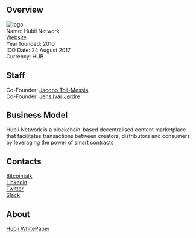 ## Overview
![logo](../projects/logo/hubii.png)  
Name: Hubii Network   
[Website](https://www.hubii.network/)  
Year founded: 2010   
ICO Date: 24 August 2017  
Currency: HUB  
## Staff
Co-Founder: [Jacobo Toll-Messia](../people/jacobo_toll.md)  
Co-Founder: [Jens Ivar Jørdre](../people/jens_jordre.md)  
## Business Model
Hubii Network is a blockchain-based decentralised content marketplace that facilitates transactions between creators, distributors and consumers by leveraging the power of smart contracts
## Contacts
[Bitcointalk](https://bitcointalk.org/index.php?topic=2041531.0)   
[Linkedin](https://www.linkedin.com/company-beta/2330629/)  
[Twitter](https://twitter.com/hubiinetwork)    
[Slack](https://slack.hubii.network/)  
## About
[Hubii WhitePaper](https://hubii.network/hubii-network-whitepaper-en.pdf)  
